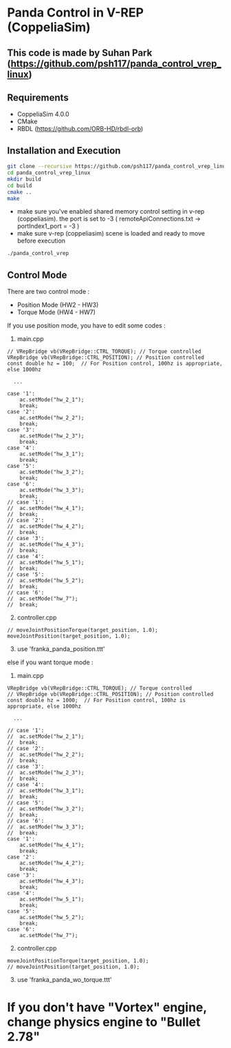 # Panda Control in V-REP (CoppeliaSim)

## This code is made by Suhan Park (https://github.com/psh117/panda_control_vrep_linux)

## Requirements
- CoppeliaSim 4.0.0
- CMake
- RBDL (https://github.com/ORB-HD/rbdl-orb)

## Installation and Execution
```sh
git clone --recursive https://github.com/psh117/panda_control_vrep_linux
cd panda_control_vrep_linux
mkdir build
cd build
cmake ..
make
```
- make sure you've enabled shared memory control setting in v-rep (coppeliasim). 
the port is set to -3
( remoteApiConnections.txt -> portIndex1_port = -3 )
- make sure v-rep (coppeliasim) scene is loaded and ready to move before execution
```sh
./panda_control_vrep
````

## Control Mode
There are two control mode :
- Position Mode (HW2 - HW3)
- Torque Mode (HW4 - HW7)

If you use position mode, you have to edit some codes : 
1. main.cpp 
```
// VRepBridge vb(VRepBridge::CTRL_TORQUE); // Torque controlled
VRepBridge vb(VRepBridge::CTRL_POSITION); // Position controlled 
const double hz = 100;  // For Position control, 100hz is appropriate, else 1000hz
  
  ...
  
case '1':
	ac.setMode("hw_2_1");
	break;
case '2':
	ac.setMode("hw_2_2");
	break;
case '3':
	ac.setMode("hw_2_3");
	break;
case '4':
	ac.setMode("hw_3_1");
	break;	
case '5':
	ac.setMode("hw_3_2");
	break;		
case '6':
	ac.setMode("hw_3_3");
	break;			
// case '1':
// 	ac.setMode("hw_4_1");
// 	break;
// case '2':
// 	ac.setMode("hw_4_2");
// 	break;
// case '3':
// 	ac.setMode("hw_4_3");
// 	break;
// case '4':
// 	ac.setMode("hw_5_1");
// 	break;
// case '5':
// 	ac.setMode("hw_5_2");
// 	break;
// case '6':
// 	ac.setMode("hw_7");
// 	break;
```
2. controller.cpp
```
// moveJointPositionTorque(target_position, 1.0);
moveJointPosition(target_position, 1.0);
```
3. use 'franka_panda_position.ttt'

else if you want torque mode :
1. main.cpp 
```
VRepBridge vb(VRepBridge::CTRL_TORQUE); // Torque controlled
// VRepBridge vb(VRepBridge::CTRL_POSITION); // Position controlled 
const double hz = 1000;  // For Position control, 100hz is appropriate, else 1000hz
  
  ...
  
// case '1':
// 	ac.setMode("hw_2_1");
// 	break;
// case '2':
// 	ac.setMode("hw_2_2");
// 	break;
// case '3':
// 	ac.setMode("hw_2_3");
// 	break;
// case '4':
// 	ac.setMode("hw_3_1");
// 	break;	
// case '5':
// 	ac.setMode("hw_3_2");
// 	break;		
// case '6':
// 	ac.setMode("hw_3_3");
// 	break;			
case '1':
	ac.setMode("hw_4_1");
	break;
case '2':
	ac.setMode("hw_4_2");
	break;
case '3':
	ac.setMode("hw_4_3");
	break;
case '4':
	ac.setMode("hw_5_1");
	break;
case '5':
	ac.setMode("hw_5_2");
	break;
case '6':
	ac.setMode("hw_7");
```
2. controller.cpp
```
moveJointPositionTorque(target_position, 1.0);
// moveJointPosition(target_position, 1.0);
```
3. use 'franka_panda_wo_torque.ttt'

# If you don't have "Vortex" engine, change physics engine to "Bullet 2.78"
